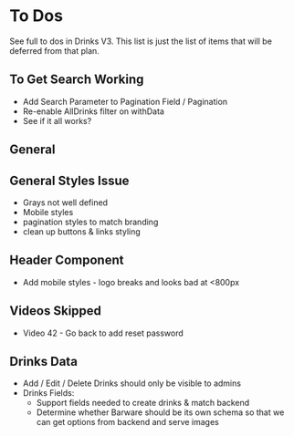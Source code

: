# To Dos

See full to dos in Drinks V3. This list is just the list of items that will be deferred from that plan.

## To Get Search Working

- Add Search Parameter to Pagination Field / Pagination
- Re-enable AllDrinks filter on withData
- See if it all works?

## General

## General Styles Issue

- Grays not well defined
- Mobile styles
- pagination styles to match branding
- clean up buttons & links styling

## Header Component

- Add mobile styles - logo breaks and looks bad at <800px

## Videos Skipped

- Video 42 - Go back to add reset password

## Drinks Data

- Add / Edit / Delete Drinks should only be visible to admins
- Drinks Fields:
  - Support fields needed to create drinks & match backend
  - Determine whether Barware should be its own schema so that we can get options from backend and serve images
